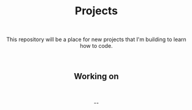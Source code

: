 <div align="center">

<br>

# Projects

</div>

<br>

<div align="center">

This repository will be a place for new projects that I'm building to learn how to code.

</div>

<br>

<div align="center">

## Working on

</div>

<br>

<p align="center">
    --
</p>

<br>
